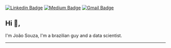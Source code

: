 [![Linkedin Badge](https://img.shields.io/badge/-joaosouza-blue?style=flat-square&logo=Linkedin&logoColor=white&link=https://www.linkedin.com/in/joão-souza1993/)](https://www.linkedin.com/in/joão-souza1993/) [![Medium Badge](https://img.shields.io/badge/-@joaoantoniu-black?style=flat-square&labelColor=000000&logo=Medium&link=https://medium.com/@joaoantoniu/)](https://medium.com/@joaoantoniu/)
[![Gmail Badge](https://img.shields.io/badge/-joaoantoniu@gmail.com-c14438?style=flat-square&logo=Gmail&logoColor=white&link=mailto:joaoantoniu@gmail.com)](mailto:joaoantoniu@gmail.com)

## Hi 👋, 
I'm João Souza, I'm a brazilian guy and a data scientist. 

---
